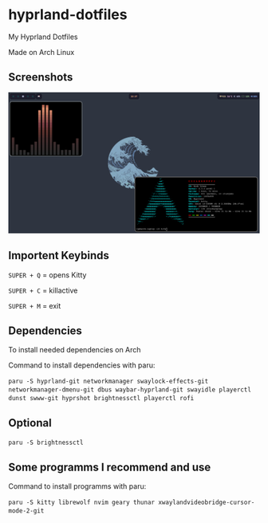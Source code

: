 # hyprland-dotfiles
My Hyprland Dotfiles

Made on Arch Linux

## Screenshots
![Preview](preview.png)

## Importent Keybinds
```SUPER + Q``` = opens Kitty

```SUPER + C``` = killactive

```SUPER + M``` = exit


## Dependencies
To install needed dependencies on Arch

Command to install dependencies with paru:

```paru -S hyprland-git networkmanager swaylock-effects-git networkmanager-dmenu-git dbus waybar-hyprland-git swayidle playerctl dunst swww-git hyprshot brightnessctl playerctl rofi```

## Optional 
```paru -S brightnessctl```


## Some programms I recommend and use

Command to install programms with paru:

```paru -S kitty librewolf nvim geary thunar xwaylandvideobridge-cursor-mode-2-git```
